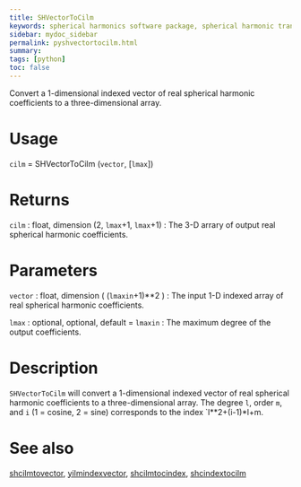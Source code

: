 ```yaml
---
title: SHVectorToCilm
keywords: spherical harmonics software package, spherical harmonic transform, legendre functions, multitaper spectral analysis, fortran, Python, gravity, magnetic field
sidebar: mydoc_sidebar
permalink: pyshvectortocilm.html
summary:
tags: [python]
toc: false
---
```


Convert a 1-dimensional indexed vector of real spherical harmonic coefficients to a three-dimensional array.

# Usage

`cilm` = SHVectorToCilm (`vector`, [`lmax`])

# Returns

`cilm` : float, dimension (2, `lmax`+1, `lmax`+1)
:   The 3-D arrary of output real spherical harmonic coefficients.

# Parameters

`vector` : float, dimension ( (`lmaxin`+1)\*\*2 )
:   The input 1-D indexed array of real spherical harmonic coefficients.

`lmax` : optional, optional, default = `lmaxin`
:   The maximum degree of the output coefficients.

# Description

`SHVectorToCilm` will convert a 1-dimensional indexed vector of real spherical harmonic coefficients to a three-dimensional array. The degree `l`, order `m`, and `i` (1 = cosine, 2 = sine) corresponds to the index `l**2+(i-1)*l+m.

# See also

[shcilmtovector](pyshcilmtovector.html), [yilmindexvector](pyyilmindexvector.html), [shcilmtocindex](pyshcilmtocindex.html), [shcindextocilm](pyshcindextocilm.html)
